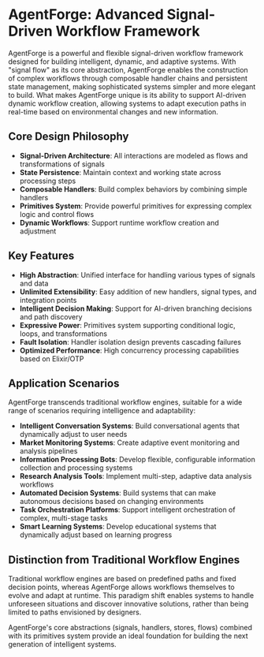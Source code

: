 # AgentForge: Advanced Signal-Driven Workflow Framework

AgentForge is a powerful and flexible signal-driven workflow framework designed for building intelligent, dynamic, and adaptive systems. With "signal flow" as its core abstraction, AgentForge enables the construction of complex workflows through composable handler chains and persistent state management, making sophisticated systems simpler and more elegant to build. What makes AgentForge unique is its ability to support AI-driven dynamic workflow creation, allowing systems to adapt execution paths in real-time based on environmental changes and new information.

## Core Design Philosophy

- **Signal-Driven Architecture**: All interactions are modeled as flows and transformations of signals
- **State Persistence**: Maintain context and working state across processing steps
- **Composable Handlers**: Build complex behaviors by combining simple handlers
- **Primitives System**: Provide powerful primitives for expressing complex logic and control flows
- **Dynamic Workflows**: Support runtime workflow creation and adjustment

## Key Features

- **High Abstraction**: Unified interface for handling various types of signals and data
- **Unlimited Extensibility**: Easy addition of new handlers, signal types, and integration points
- **Intelligent Decision Making**: Support for AI-driven branching decisions and path discovery
- **Expressive Power**: Primitives system supporting conditional logic, loops, and transformations
- **Fault Isolation**: Handler isolation design prevents cascading failures
- **Optimized Performance**: High concurrency processing capabilities based on Elixir/OTP

## Application Scenarios

AgentForge transcends traditional workflow engines, suitable for a wide range of scenarios requiring intelligence and adaptability:

- **Intelligent Conversation Systems**: Build conversational agents that dynamically adjust to user needs
- **Market Monitoring Systems**: Create adaptive event monitoring and analysis pipelines
- **Information Processing Bots**: Develop flexible, configurable information collection and processing systems
- **Research Analysis Tools**: Implement multi-step, adaptive data analysis workflows
- **Automated Decision Systems**: Build systems that can make autonomous decisions based on changing environments
- **Task Orchestration Platforms**: Support intelligent orchestration of complex, multi-stage tasks
- **Smart Learning Systems**: Develop educational systems that dynamically adjust based on learning progress

## Distinction from Traditional Workflow Engines

Traditional workflow engines are based on predefined paths and fixed decision points, whereas AgentForge allows workflows themselves to evolve and adapt at runtime. This paradigm shift enables systems to handle unforeseen situations and discover innovative solutions, rather than being limited to paths envisioned by designers.

AgentForge's core abstractions (signals, handlers, stores, flows) combined with its primitives system provide an ideal foundation for building the next generation of intelligent systems.
